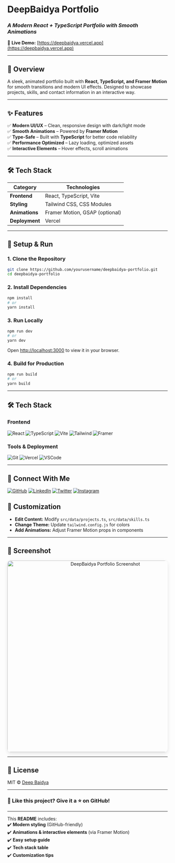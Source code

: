 # **DeepBaidya Portfolio**  
### *A Modern React + TypeScript Portfolio with Smooth Animations*  

🔗 **Live Demo:** [https://deepbaidya.vercel.app](https://deepbaidya.vercel.app)  

---

</div>

## **📌 Overview**  
A sleek, animated portfolio built with **React, TypeScript, and Framer Motion** for smooth transitions and modern UI effects. Designed to showcase projects, skills, and contact information in an interactive way.  

---

## **✨ Features**  
✅ **Modern UI/UX** – Clean, responsive design with dark/light mode  
✅ **Smooth Animations** – Powered by **Framer Motion**  
✅ **Type-Safe** – Built with **TypeScript** for better code reliability  
✅ **Performance Optimized** – Lazy loading, optimized assets  
✅ **Interactive Elements** – Hover effects, scroll animations  

---

## **🛠️ Tech Stack**  
| **Category**       | **Technologies**                          |
|--------------------|------------------------------------------|
| **Frontend**       | React, TypeScript, Vite                   |
| **Styling**        | Tailwind CSS, CSS Modules                 |
| **Animations**     | Framer Motion, GSAP (optional)           |
| **Deployment**     | Vercel                                   |

---

## **🚀 Setup & Run**  

### **1. Clone the Repository**  
```bash
git clone https://github.com/yourusername/deepbaidya-portfolio.git
cd deepbaidya-portfolio
```

### **2. Install Dependencies**  
```bash
npm install
# or
yarn install
```

### **3. Run Locally**  
```bash
npm run dev
# or
yarn dev
```
Open [http://localhost:3000](http://localhost:3000) to view it in your browser.  

### **4. Build for Production**  
```bash
npm run build
# or
yarn build
```

---
## **🛠️ Tech Stack**  

### **Frontend**  
<div align="left">

![React](https://skillicons.dev/icons?i=react)
![TypeScript](https://skillicons.dev/icons?i=typescript)
![Vite](https://skillicons.dev/icons?i=vite)
![Tailwind](https://skillicons.dev/icons?i=tailwind)
![Framer](https://skillicons.dev/icons?i=framer)

</div>

### **Tools & Deployment**  
<div align="left">

![Git](https://skillicons.dev/icons?i=git)
![Vercel](https://skillicons.dev/icons?i=vercel)
![VSCode](https://skillicons.dev/icons?i=vscode)

</div>

---

## **📌 Connect With Me**  
<div align="left">

[![GitHub](https://skillicons.dev/icons?i=github)](https://github.com/dbaidya811)
[![LinkedIn](https://skillicons.dev/icons?i=linkedin)](https://linkedin.com/in/dbaidya811)
[![Twitter](https://skillicons.dev/icons?i=twitter)](https://twitter.com/dbaidya811)
[![Instagram](https://skillicons.dev/icons?i=instagram)](https://instagram.com/dbaidya811)

</div>


## **🎨 Customization**  
- **Edit Content:** Modify `src/data/projects.ts`, `src/data/skills.ts`  
- **Change Theme:** Update `tailwind.config.js` for colors  
- **Add Animations:** Adjust Framer Motion props in components  

---

## **📸 Screenshot**  
<div align="center">
  <img src="https://i.ibb.co/MxNJCRS/Screenshot-2025-06-13-23-09-23-677-com-android-chrome.png" alt="DeepBaidya Portfolio Screenshot" width="600" style="border-radius: 10px; box-shadow: 0 4px 12px rgba(0,0,0,0.1);"/>
</div>

---

## **📜 License**  
MIT © [Deep Baidya](https://github.com/dbaidya811)  

---

### **🌟 Like this project? Give it a ⭐ on GitHub!**  

---

This **README** includes:  
✔️ **Modern styling** (GitHub-friendly)  
✔️ **Animations & interactive elements** (via Framer Motion)  
✔️ **Easy setup guide**  
✔️ **Tech stack table**  
✔️ **Customization tips**  
